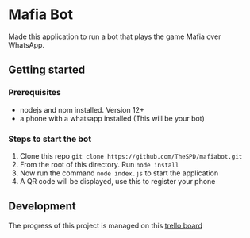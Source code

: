 # Mafia Bot

Made this application to run a bot that plays the game Mafia over WhatsApp.

## Getting started

### Prerequisites

- nodejs and npm installed. Version 12+
- a phone with a whatsapp installed (This will be your bot)

### Steps to start the bot

1. Clone this repo `git clone https://github.com/TheSPD/mafiabot.git`
2. From the root of this directory. Run `node install`
3. Now run the command `node index.js` to start the application
4. A QR code will be displayed, use this to register your phone

## Development

The progress of this project is managed on this [trello board](https://trello.com/b/VQaeNyjf/whatsapp-mafia-bot)
